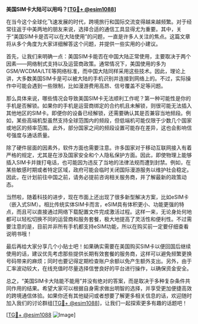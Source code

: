 **美国SIM卡大陆可以用吗？[[TG💪+ @esim1088](https://t.me/s/esim1088)]**

在当今这个全球化飞速发展的时代，跨境旅行和国际交流变得越来越频繁。对于经常往返于中美两地的朋友来说，选择合适的通信工具显得尤为重要。其中，关于“美国SIM卡是否可以在大陆使用”的问题，一直是许多人关注的焦点。这篇文章将从多个角度为大家详细解答这个问题，并提供一些实用的小建议。

首先，让我们来明确一点：美国SIM卡能否在中国大陆正常使用，主要取决于两个因素——网络制式支持以及运营商政策。通常情况下，美国使用的多为GSM/WCDMA/LTE等网络标准，而中国大陆同样采用这些技术。因此，理论上讲，大多数美国SIM卡是可以被大陆的手机识别并连接到网络上的。不过，实际操作中可能会遇到一些限制，比如漫游费用高昂、信号覆盖不足等问题。

那么具体来说，哪些情况会导致美国SIM卡无法顺利工作呢？第一种可能性是你的手机是否解锁。如果你的手机是运营商绑定的合约机且未解锁，则很可能无法插入其他地区的SIM卡。即便你的设备已经解锁，还需要确认其是否兼容当地频段。例如，某些高端机型虽然支持全球范围内的频段，但低端机可能仅限于少数几个国家或地区的频率范围。此外，部分国家之间的频段设置可能存在差异，这也会影响信号强度与通话质量。

除了硬件层面的因素外，软件方面也需要注意。许多国家对于移动互联网接入有着严格的规定，尤其是在涉及国家安全和个人隐私保护方面。因此，即使物理上能够插入SIM卡并拨打电话，也可能因为违反了当地的法律法规而遭到封禁。例如，在某些敏感时期或者特定区域，政府可能会临时关闭国际漫游服务以维护社会稳定。因此，在计划前往中国之前，请务必提前咨询相关服务商，并了解最新的政策动态。

当然啦，随着科技的进步，现在市面上还出现了很多新型解决方案，比如eSIM卡（嵌入式SIM）。相比传统实体SIM卡而言，eSIM具有体积更小、功能更强的特点，而且可以直接通过网络下载配置文件完成激活过程。这样一来，无论身处何地都可以轻松切换不同的运营商和服务套餐，极大地提高了灵活性和便利性。不过需要注意的是，目前并非所有手机都支持eSIM功能，所以在购买前一定要仔细查看说明书哦！

最后再给大家分享几个小贴士吧！如果确实需要在美国购买SIM卡以便回国后继续使用的话，建议优先考虑那些提供长期有效套餐的服务商，这样可以避免频繁更换号码带来的麻烦；同时也要记得定期检查账户余额以免产生额外支出。另外，由于汇率波动较大，在线充值时尽量选择信誉良好的平台进行操作，以确保资金安全。

总之，“美国SIM卡大陆能不能用”并没有绝对的答案，而是取决于多种复杂条件共同作用的结果。希望大家可以根据自身需求做出明智的选择，并享受更加便捷高效的跨境通信体验。如果你还有其他疑问或者想要了解更多相关信息的话，欢迎随时加入我们的讨论群组[[TG💪+ @esim1088](https://t.me/s/esim1088)]，让我们一起探索更多有趣的话题吧！

[[TG💪+ @esim1088](https://t.me/s/esim1088) ![Image](https://i.postimg.cc/4NQfJmqS/Snipaste-2025-05-13-00-14-12.png)]